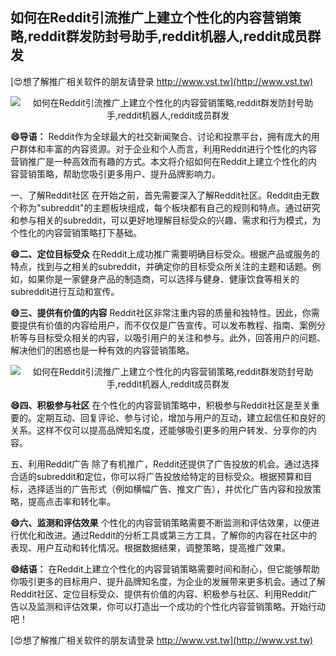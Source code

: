 ## **如何在Reddit引流推广上建立个性化的内容营销策略,reddit群发防封号助手,reddit机器人,reddit成员群发**

[😍想了解推广相关软件的朋友请登录 http://www.vst.tw](http://www.vst.tw)

 <center><img src="https://vst.tw/MP4/tuiguang/png/2.png" alt="如何在Reddit引流推广上建立个性化的内容营销策略,reddit群发防封号助手,reddit机器人,reddit成员群发"></center>

**😄导语：**
Reddit作为全球最大的社交新闻聚合、讨论和投票平台，拥有庞大的用户群体和丰富的内容资源。对于企业和个人而言，利用Reddit进行个性化的内容营销推广是一种高效而有趣的方式。本文将介绍如何在Reddit上建立个性化的内容营销策略，帮助您吸引更多用户、提升品牌影响力。

一、了解Reddit社区
在开始之前，首先需要深入了解Reddit社区。Reddit由无数个称为"subreddit"的主题板块组成，每个板块都有自己的规则和特点。通过研究和参与相关的subreddit，可以更好地理解目标受众的兴趣、需求和行为模式，为个性化的内容营销策略打下基础。

**😄二、定位目标受众**
在Reddit上成功推广需要明确目标受众。根据产品或服务的特点，找到与之相关的subreddit，并确定你的目标受众所关注的主题和话题。例如，如果你是一家健身产品的制造商，可以选择与健身、健康饮食等相关的subreddit进行互动和宣传。

**😄三、提供有价值的内容**
Reddit社区非常注重内容的质量和独特性。因此，你需要提供有价值的内容给用户，而不仅仅是广告宣传。可以发布教程、指南、案例分析等与目标受众相关的内容，以吸引用户的关注和参与。此外，回答用户的问题、解决他们的困惑也是一种有效的内容营销策略。

 <center><img src="https://vst.tw/MP4/tuiguang/png/3.png" alt="如何在Reddit引流推广上建立个性化的内容营销策略,reddit群发防封号助手,reddit机器人,reddit成员群发"></center>

**😄四、积极参与社区**
在个性化的内容营销策略中，积极参与Reddit社区是至关重要的。定期互动、回复评论、参与讨论，增加与用户的互动，建立起信任和良好的关系。这样不仅可以提高品牌知名度，还能够吸引更多的用户转发、分享你的内容。

五、利用Reddit广告
除了有机推广，Reddit还提供了广告投放的机会。通过选择合适的subreddit和定位，你可以将广告投放给特定的目标受众。根据预算和目标，选择适当的广告形式（例如横幅广告、推文广告），并优化广告内容和投放策略，提高点击率和转化率。

**😄六、监测和评估效果**
个性化的内容营销策略需要不断监测和评估效果，以便进行优化和改进。通过Reddit的分析工具或第三方工具，了解你的内容在社区中的表现、用户互动和转化情况。根据数据结果，调整策略，提高推广效果。

**😄结语：**
在Reddit上建立个性化的内容营销策略需要时间和耐心，但它能够帮助你吸引更多的目标用户、提升品牌知名度，为企业的发展带来更多机会。通过了解Reddit社区、定位目标受众、提供有价值的内容、积极参与社区、利用Reddit广告以及监测和评估效果，你可以打造出一个成功的个性化内容营销策略。开始行动吧！

[😍想了解推广相关软件的朋友请登录 http://www.vst.tw](http://www.vst.tw)



